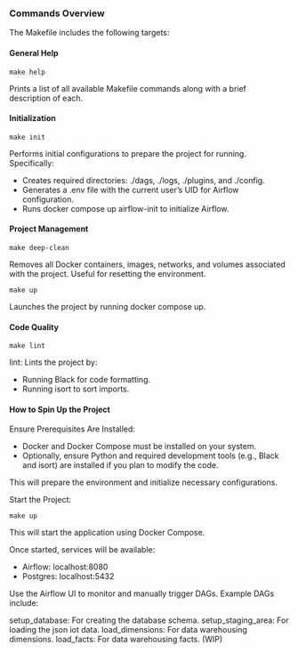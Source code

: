 ### Commands Overview

The Makefile includes the following targets:

#### General Help

```shell
make help
```

Prints a list of all available Makefile commands along with a brief description of each.


#### Initialization

```shell
make init
```

Performs initial configurations to prepare the project for running. Specifically:

* Creates required directories: ./dags, ./logs, ./plugins, and ./config.
* Generates a .env file with the current user’s UID for Airflow configuration.
* Runs docker compose up airflow-init to initialize Airflow.

#### Project Management

```shell
make deep-clean
```

Removes all Docker containers, images, networks, and volumes associated with the project. Useful for resetting the environment.

```shell
make up
```

Launches the project by running docker compose up.

#### Code Quality

```shell
make lint
```

lint: Lints the project by:

* Running Black for code formatting.
* Running isort to sort imports.

#### How to Spin Up the Project

Ensure Prerequisites Are Installed:

* Docker and Docker Compose must be installed on your system.
* Optionally, ensure Python and required development tools (e.g., Black and isort) are installed if you plan to modify the code.

This will prepare the environment and initialize necessary configurations.

Start the Project:

```shell
make up
```

This will start the application using Docker Compose.

Once started, services will be available: 

* Airflow: localhost:8080
* Postgres: localhost:5432 

Use the Airflow UI to monitor and manually trigger DAGs. Example DAGs include:

setup_database: For creating the database schema.
setup_staging_area: For loading the json iot data.
load_dimensions: For data warehousing dimensions.
load_facts: For data warehousing facts. (WIP)

